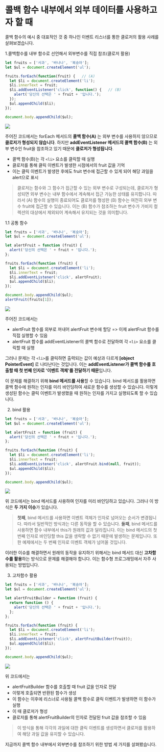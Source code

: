 # 콜백 함수 내부에서 외부 데이터를 사용하고자 할 때
콜백 함수의 예시 중 대표적인 것 중 하나인 이벤트 리스너를 통한 클로저의 활용 사례를 살펴보겠습니다. 

1.콜백함수를 내부 함수로 선언해서 외부변수를 직접 참조(클로저 활용)
```javascript
let fruits = ['사과', '바나나', '복숭아'];
let $ul = document.createElement('ul');

fruits.forEach(function(fruit) {   // (A)
  let $li = document.createElement('li');
  $li.innerText = fruit;
  $li.addEventListener('click', function() {   // (B)
    alert('당신의 선택은 ' + fruit + '입니다.');
  });
  $ul.appendChild($li);
});

document.body.appendChild($ul);
```
![](https://velog.velcdn.com/images/ksy970702/post/f79ed3df-1d07-4e97-a212-0c25b141fd55/image.png)

주어진 코드에서는 forEach 메서드의 **콜백 함수(A)** 는 외부 변수를 사용하지 않으므로 **클로저가 형성되지 않습니다**. 하지만 **addEventListener 메서드의 콜백 함수(B)** 는 외부 변수인 fruit을 참조하고 있기 때문에 **클로저가 형성됩니다**.

* 콜백 함수(B)는 각 `<li>` 요소를 클릭할 때 실행
* 클로저를 통해 클릭 이벤트가 발생한 시점에서의 fruit 값을 기억
* 이는 클릭 이벤트가 발생한 후에도 fruit 변수에 접근할 수 있게 되어 해당 과일을 alert으로 표시

> 클로저는 함수와 그 함수가 접근할 수 있는 외부 변수로 구성되는데, 클로저가 형성되면 외부 변수는 내부 함수에서 계속해서 접근 가능한 상태를 유지합니다. 따라서 (A) 함수의 실행이 종료되어도 클로저를 형성한 (B) 함수는 여전히 외부 변수 fruit에 접근할 수 있습니다. 이는 (B) 함수가 참조하는 fruit 변수가 가비지 컬렉션의 대상에서 제외되어 계속해서 유지되는 것을 의미합니다.

1.1 공통 함수
```javascript
let fruits = ['사과', '바나나', '복숭아'];
let $ul = document.createElement('ul');

let alertFruit = function (fruit) {
  alert('당신의 선택은 ' + fruit + '입니다.');
};

fruits.forEach(function (fruit) {
  let $li = document.createElement('li');
  $li.innerText = fruit;
  $li.addEventListener('click', alertFruit);
  $ul.appendChild($li);
});

document.body.appendChild($ul);
alertFruit(fruits[1]);
```
![](https://velog.velcdn.com/images/ksy970702/post/9f79dd1f-25e3-4b18-8624-3227401d80c1/image.png)


주어진 코드에서는 
* alertFruit 함수를 외부로 꺼내어 alertFruit 변수에 할당 => 이제 alertFruit 함수를 직접 실행할 수 있음
* alertFruit 함수를 addEventListener의 콜백 함수로 전달하여 각 `<li>` 요소를 클릭할 때 실행

그러나 문제는 각 `<li>`를 클릭하면 출력되는 값이 예상과 다르게 **[object PointerEvent]** 로 나타난다는 것입니다. 이는 **addEventListener가 콜백 함수를 호출할 때 첫 번째 인자로 '이벤트 객체'를 전달하기 때문**입니다.

이 문제를 해결하기 위해 **bind 메서드를 사용**할 수 있습니다. bind 메서드를 활용하면 콜백 함수에 원하는 인자를 미리 바인딩하여 새로운 함수를 생성할 수 있습니다. 이렇게 생성된 함수는 클릭 이벤트가 발생했을 때 원하는 인자를 가지고 실행되도록 할 수 있습니다. 

2. bind 활용
```javascript
let fruits = ['사과', '바나나', '복숭아'];
let $ul = document.createElement('ul');

let alertFruit = function (fruit) {
  alert('당신의 선택은 ' + fruit + '입니다.');
};

fruits.forEach(function (fruit) {
  let $li = document.createElement('li');
  $li.innerText = fruit;
  $li.addEventListener('click', alertFruit.bind(null, fruit));
  $ul.appendChild($li);
});

document.body.appendChild($ul);
```
![](https://velog.velcdn.com/images/ksy970702/post/80fdf038-32d5-452e-ac10-1b10bbf97f51/image.png)

위 코드에서는 bind 메서드를 사용하여 인자를 미리 바인딩하고 있습니다. 그러나 이 방식은 **두 가지 이슈**가 있습니다.

>**첫째**, bind 메서드를 사용하면 이벤트 객체가 인자로 넘어오는 순서가 변경됩니다. 따라서 일반적인 방식과는 다른 동작을 할 수 있습니다.
**둘째**, bind 메서드를 사용하면 함수 내부에서 this가 원래의 값과 달라집니다. 이는 bind 메서드의 첫 번째 인자로 바인딩할 this 값을 생략할 수 없기 때문에 발생하는 문제입니다. 또한 예제에서는 두 번째 인자로 이벤트 객체가 넘어올 것입니다.

이러한 이슈를 해결하면서 원래의 동작을 유지하기 위해서는 bind 메서드 대신 **고차함수를 활용**하는 방식으로 문제를 해결해야 합니다. 이는 함수형 프로그래밍에서 자주 사용되는 방법입니다.

3. 고차함수 활용
```javascript
let fruits = ['사과', '바나나', '복숭아'];
let $ul = document.createElement('ul');

let alertFruitBuilder = function (fruit) {
  return function () {
    alert('당신의 선택은 ' + fruit + '입니다.');
  };
};

fruits.forEach(function (fruit) {
  let $li = document.createElement('li');
  $li.innerText = fruit;
  $li.addEventListener('click', alertFruitBuilder(fruit));
  $ul.appendChild($li);
});

document.body.appendChild($ul);
```
![](https://velog.velcdn.com/images/ksy970702/post/ef0a0cdf-c816-4db3-af9b-4c7ddb2ff352/image.png)

위 코드에서는 
* alertFruitBuilder 함수를 호출할 때 fruit 값을 인자로 전달
* 이렇게 호출되면 반환된 함수가 생성
* 이 함수는 이후에 리스너로 사용될 콜백 함수로 클릭 이벤트가 발생하면 이 함수가 실행 
* 이 때 클로저가 형성
* 클로저를 통해 alertFruitBuilder의 인자로 전달된 fruit 값을 참조할 수 있음

>이 방식을 통해 각각의 과일에 대한 클릭 이벤트를 생성하면서 클로저를 활용하여 해당 과일 값을 유지할 수 있습니다.

지금까지 콜백 함수 내부에서 외부변수를 참조하기 위한 방법 세 가지를 살펴봤습니다. 

